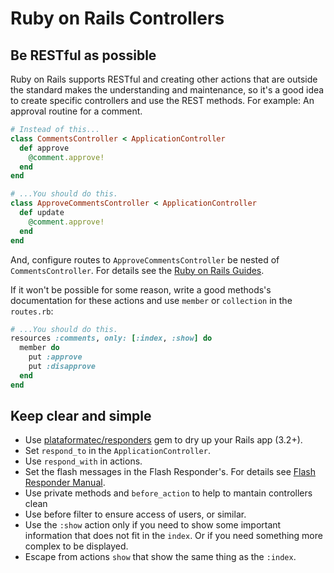 # Ruby on Rails Controllers

## Be RESTful as possible

Ruby on Rails supports RESTful and creating other actions that are outside the standard makes the understanding and maintenance, so it's a good idea to create specific controllers and use the REST methods. For example: An approval routine for a comment.

```ruby
# Instead of this...
class CommentsController < ApplicationController
  def approve
    @comment.approve!
  end
end

# ...You should do this.
class ApproveCommentsController < ApplicationController
  def update
    @comment.approve!
  end
end
```

And, configure routes to `ApproveCommentsController` be nested of `CommentsController`. For details see the [Ruby on Rails Guides](http://guides.rubyonrails.org/routing.html).

If it won't be possible for some reason, write a good methods's documentation for these actions and use `member` or `collection` in the `routes.rb`:

```ruby
# ...You should do this.
resources :comments, only: [:index, :show] do
  member do
    put :approve
    put :disapprove
  end
end
```

## Keep clear and simple

* Use [plataformatec/responders](https://github.com/plataformatec/responders) gem to dry up your Rails app (3.2+).
* Set `respond_to` in the `ApplicationController`.
* Use `respond_with` in actions.
* Set the flash messages in the Flash Responder's. For details see [Flash Responder Manual](https://github.com/plataformatec/responders#flashresponder).
* Use private methods and `before_action` to help to mantain controllers clean
* Use before filter to ensure access of users, or similar.
* Use the `:show` action only if you need to show some important information that does not fit in the `index`. Or if you need something more complex to be displayed.
* Escape from actions `show` that show the same thing as the `:index`.
